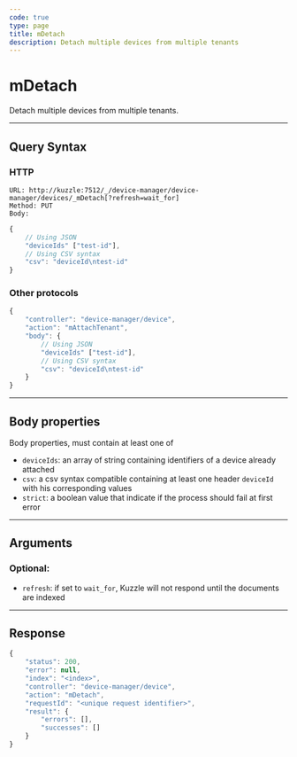 ```yaml
---
code: true
type: page
title: mDetach
description: Detach multiple devices from multiple tenants
---
```


# mDetach

Detach multiple devices from multiple tenants.

---

## Query Syntax

### HTTP

``` http
URL: http://kuzzle:7512/_/device-manager/device-manager/devices/_mDetach[?refresh=wait_for]
Method: PUT
Body:
```

``` js
{
    // Using JSON
    "deviceIds" ["test-id"],
    // Using CSV syntax
    "csv": "deviceId\ntest-id"
}
```

### Other protocols

``` js
{
    "controller": "device-manager/device",
    "action": "mAttachTenant",
    "body": {
        // Using JSON
        "deviceIds" ["test-id"],
        // Using CSV syntax
        "csv": "deviceId\ntest-id"
    }
}
```

---

## Body properties

Body properties, must contain at least one of

* `deviceIds`: an array of string containing identifiers of a device already attached
* `csv`: a csv syntax compatible containing at least one header `deviceId` with his corresponding values
* `strict`: a boolean value that indicate if the process should fail at first error

---

## Arguments

### Optional:

* `refresh`: if set to `wait_for`, Kuzzle will not respond until the documents are indexed

---

## Response

``` js
{
    "status": 200,
    "error": null,
    "index": "<index>",
    "controller": "device-manager/device",
    "action": "mDetach",
    "requestId": "<unique request identifier>",
    "result": {
        "errors": [],
        "successes": []
    }
}
```
